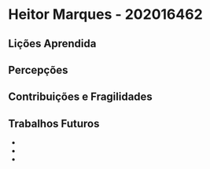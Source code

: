 # Heitor Marques  -  202016462

## Lições Aprendida




## Percepções




## Contribuições e Fragilidades



##  Trabalhos Futuros

- 
- 
- 